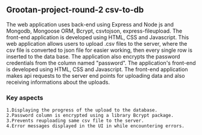 ## Grootan-project-round-2 csv-to-db
The web application uses back-end using Express and Node js and Mongodb, Mongoose ORM, Bcrypt, csvtojson, express-fileupload. The front-end application is developed using HTML, CSS and Javascript. This web application allows users to upload .csv files to the server, where the csv file is converted to json file for easier working, then every single row is inserted to the data base. The application also encrypts the password credentials from the column named "password". The application's front-end is developed using HTML, CSS and Javascript. The front-end application makes api requests to the server end points for uploading data and also receiving informations about the uploads.

### Key aspects
    1.Displaying the progress of the upload to the database.
    2.Password column is encrypted using a library Bcrypt package.
    3.Prevents reuploading same csv file to the server.
    4.Error messages displayed in the UI in while encountering errors.
